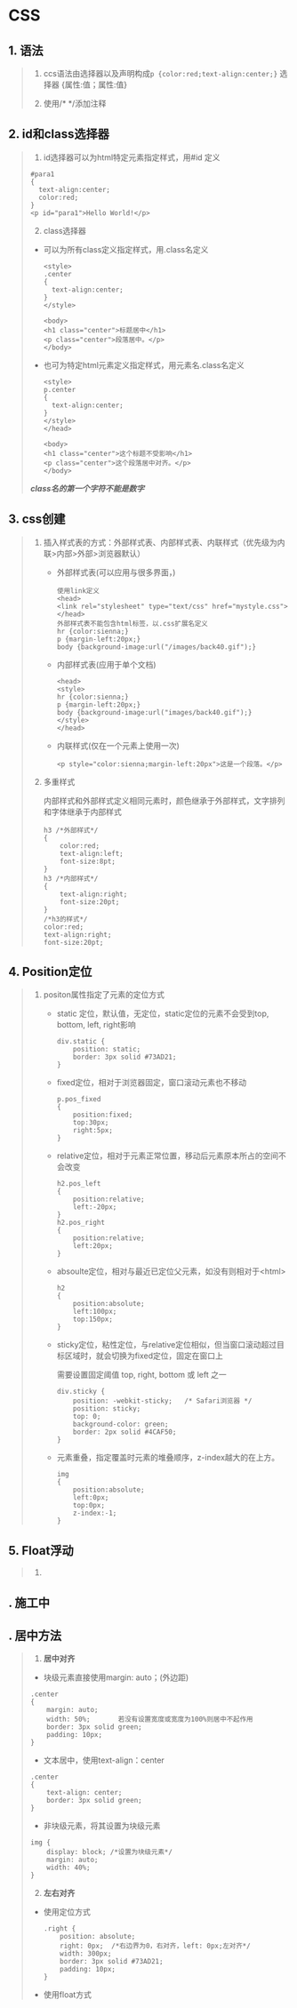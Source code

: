 # CSS

## 1. 语法

> 1. ccs语法由选择器以及声明构成```p {color:red;text-align:center;}```  选择器 {属性:值；属性:值}
>
> 2. 使用/* */添加注释

## 2. id和class选择器

>1. id选择器可以为html特定元素指定样式，用#id 定义
>
>```
>#para1
>{
>	text-align:center;
>	color:red;
>} 
><p id="para1">Hello World!</p>
>```
>
>2. class选择器
>
>   * 可以为所有class定义指定样式，用.class名定义
>
>     ```
>     <style>
>     .center
>     {
>     	text-align:center;
>     }
>     </style>
>     
>     <body>
>     <h1 class="center">标题居中</h1>
>     <p class="center">段落居中。</p> 
>     </body>
>     ```
>
>   * 也可为特定html元素定义指定样式，用元素名.class名定义
>
>     ```
>     <style>
>     p.center
>     {
>     	text-align:center;
>     }
>     </style>
>     </head>
>     
>     <body>
>     <h1 class="center">这个标题不受影响</h1>
>     <p class="center">这个段落居中对齐。</p> 
>     </body>
>     ```
>
>  ***class名的第一个字符不能是数字***

## 3. css创建

> 1. 插入样式表的方式：外部样式表、内部样式表、内联样式（优先级为内联>内部>外部>浏览器默认）
>
>    * 外部样式表(可以应用与很多界面，)
>
>      ```
>      使用link定义
>      <head>
>      <link rel="stylesheet" type="text/css" href="mystyle.css">
>      </head>
>      外部样式表不能包含html标签，以.css扩展名定义
>      hr {color:sienna;}
>      p {margin-left:20px;}
>      body {background-image:url("/images/back40.gif");}
>      ```
>
>    * 内部样式表(应用于单个文档)
>
>      ```
>      <head>
>      <style>
>      hr {color:sienna;}
>      p {margin-left:20px;}
>      body {background-image:url("images/back40.gif");}
>      </style>
>      </head>
>      ```
>
>    * 内联样式(仅在一个元素上使用一次)
>
>      ```
>      <p style="color:sienna;margin-left:20px">这是一个段落。</p>
>      ```
>    
> 2. 多重样式
>
>    内部样式和外部样式定义相同元素时，颜色继承于外部样式，文字排列和字体继承于内部样式
>
>    ```
>    h3 /*外部样式*/
>    {
>        color:red;
>        text-align:left;
>        font-size:8pt;
>    }
>    h3 /*内部样式*/
>    {
>        text-align:right;
>        font-size:20pt;
>    }
>    /*h3的样式*/
>    color:red;
>    text-align:right;
>    font-size:20pt;
>    ```

## 4. Position定位

> 1. positon属性指定了元素的定位方式
>
>    * static 定位，默认值，无定位，static定位的元素不会受到top, bottom, left, right影响
>
>      ```
>      div.static {
>          position: static;
>          border: 3px solid #73AD21;
>      }
>      ```
>      
>    * fixed定位，相对于浏览器固定，窗口滚动元素也不移动
>    
>      ```
>      p.pos_fixed
>      {
>          position:fixed;
>          top:30px;
>          right:5px;
>      }
>      ```
>    
>    * relative定位，相对于元素正常位置，移动后元素原本所占的空间不会改变
>    
>      ```
>      h2.pos_left
>      {
>          position:relative;
>          left:-20px;
>      }
>      h2.pos_right
>      {
>          position:relative;
>          left:20px;
>      }
>      ```
>    
>    * absoulte定位，相对与最近已定位父元素，如没有则相对于\<html>
>    
>      ```
>      h2
>      {
>          position:absolute;
>          left:100px;
>          top:150px;
>      }
>      ```
>    
>    * sticky定位，粘性定位，与relative定位相似，但当窗口滚动超过目标区域时，就会切换为fixed定位，固定在窗口上
>    
>      需要设置固定阈值 top, right, bottom 或 left 之一
>    
>      ```
>      div.sticky {
>          position: -webkit-sticky;   /* Safari浏览器 */
>          position: sticky;
>          top: 0;
>          background-color: green;
>          border: 2px solid #4CAF50;
>      }
>      ```
>    
>    * 元素重叠，指定覆盖时元素的堆叠顺序，z-index越大的在上方。
>    
>      ```
>      img
>      {
>          position:absolute;
>          left:0px;
>          top:0px;
>          z-index:-1;
>      }
>      ```

## 5. Float浮动

> 1. 

## . 施工中

## . 居中方法

>1. **居中对齐**
>
>  * 块级元素直接使用margin: auto；(外边距)
>
>  ```
>  .center 
>  {
>      margin: auto;
>      width: 50%;       若没有设置宽度或宽度为100%则居中不起作用
>      border: 3px solid green;
>      padding: 10px;
>  }
>  ```
>
>  * 文本居中，使用text-align：center
>
>  ```
>  .center 
>  {
>      text-align: center;
>      border: 3px solid green;
>  }
>  ```
>
>  * 非块级元素，将其设置为块级元素
>
>  ```
>  img {
>      display: block; /*设置为块级元素*/
>      margin: auto;
>      width: 40%;
>  }
>  ```
>2. **左右对齐**
>   
>   * 使用定位方式
>   
>     ```
>     .right {
>         position: absolute;
>         right: 0px;  /*右边界为0，右对齐，left: 0px;左对齐*/
>         width: 300px;
>         border: 3px solid #73AD21;
>         padding: 10px;
>     }
>     ```
>   
>   * 使用float方式
>   
>     
>   
>     

